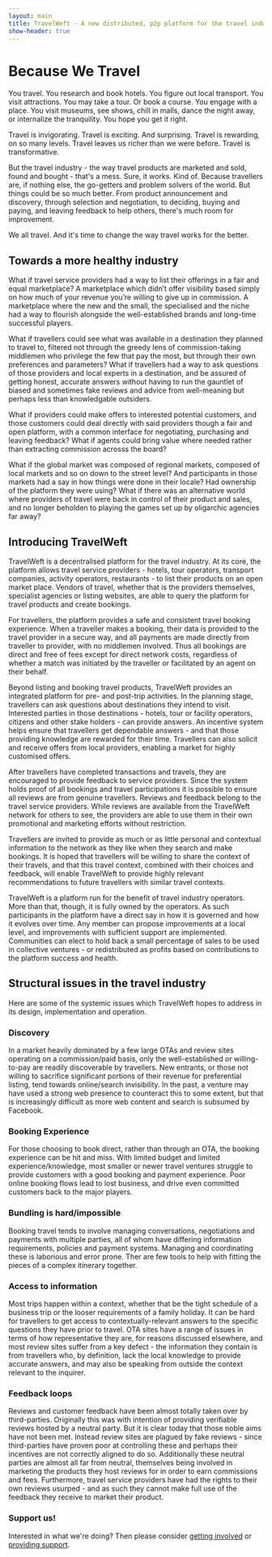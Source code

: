 ```yaml
---
layout: main
title: TravelWeft - A new distributed, p2p platform for the travel industry
show-header: true
---
```

# Because We Travel

You travel. You research and book hotels. You figure out local transport. You visit attractions. You may take a tour. Or book a course. You engage with a place. You visit museums, see shows, chill in malls, dance the night away, or internalize the tranquility. You hope you get it right.

Travel is invigorating. Travel is exciting. And surprising. Travel is rewarding, on so many levels. Travel leaves us richer than we were before. Travel is transformative.

But the travel industry - the way travel products are marketed and sold, found and bought - that's a mess. Sure, it works. Kind of. Because travellers are, if nothing else, the go-getters and problem solvers of the world. But things could be so much better. From product announcement and discovery, through selection and negotiation, to deciding, buying and paying, and leaving feedback to help others, there's much room for improvement. 

We all travel. And it's time to change the way travel works for the better.

## Towards a more healthy industry

What if travel service providers had a way to list their offerings in a fair and equal marketplace? A marketplace which didn’t offer visibility based simply on how much of your revenue you’re willing to give up in commission. A marketplace where the new and the small, the specialised and the niche had a way to flourish alongside the well-established brands and long-time successful players.

What if travellers could see what was available in a destination they planned to travel to, filtered not through the greedy lens of commission-taking middlemen who privilege the few that pay the most, but through their own preferences and parameters? What if travellers had a way to ask questions of those providers and local experts in a destination, and be assured of getting honest, accurate answers without having to run the gauntlet of biased and sometimes fake reviews and advice from well-meaning but perhaps less than knowledgable outsiders.

What if providers could make offers to interested potential customers, and those customers could deal directly with said providers though a fair and open platform, with a common interface for negotiating, purchasing and leaving feedback?  What if agents could bring value where needed rather than extracting commission acrosss the board?

What if the global market was composed of regional markets, composed of local markets and so on down to the street level? And participants in those markets had a say in how things were done in their locale? Had ownership of the platform they were using? What if there was an alternative world where providers of travel were back in control of their product and sales, and no longer beholden to playing the games set up by oligarchic agencies far away?

## Introducing TravelWeft

TravelWeft is a decentralised platform for the travel industry. At its core, the platform allows travel service providers - hotels, tour  operators, transport companies, activity operators, restaurants  - to list their products on an open market place. Vendors of travel, whether that is the providers themselves, specialist agencies or listing websites, are able to query the platform for travel products and create bookings.

For travellers, the platform provides a safe and consistent travel booking experience. When a traveller makes a booking, their data is provided to the travel provider in a secure way, and all payments are made directly from traveller to provider, with no middlemen involved. Thus all bookings are direct and free of fees except for direct network costs, regardless of whether a match was initiated by the traveller or facilitated by an agent on their behalf.

Beyond listing and booking travel products, TravelWeft provides an integrated platform for pre- and post-trip activities. In the planning stage, travellers can ask questions about destinations they intend to visit. Interested parties in those destinations - hotels, tour or facility operators, citizens and other stake holders - can provide answers. An incentive system helps ensure that travellers get dependable answers - and that those providing knowledge are rewarded for their time. Travellers can also solicit and receive offers from local providers, enabling a market for highly customised offers. 

After travellers have completed transactions and travels, they are encouraged to provide feedback to service providers. Since the system holds proof of all bookings and travel participations it is possible to ensure all reviews are from genuine travellers. Reviews and feedback belong to the travel service providers. While reviews are available from the TravelWeft network for others to see, the providers are able to use them in their own promotional and marketing efforts without restriction.

Travellers are invited to provide as much or as little personal and contextual information to the network as they like when they search and make bookings. It is hoped that travellers will be willing to share the context of their travels, and that this travel context, combined with their choices and feedback, will enable TravelWeft to provide highly relevant recommendations to future travellers with similar travel contexts.

TravelWeft is a platform run for the benefit of travel industry operators. More than that, though, it is fully owned by the operators. As such participants in the platform have a direct say in how it is governed and how it evolves over time. Any member can propose improvements at a local level, and improvements with sufficient support are implemented. Communities can elect to hold back a small percentage of sales to be used in collective ventures - or redistributed as profits based on contributions to the platform success and health.

## Structural issues in the travel industry

Here are some of the systemic issues which TravelWeft hopes to address in its design, implementation and operation.

### Discovery

In a market heavily dominated by a few large OTAs and review sites operating on a commission/paid basis, only the well-established or willing-to-pay are readily discoverable by travellers. New entrants, or those not willing to sacrifice significant portions of their revenue for preferential listing, tend towards online/search invisibility. In the past, a venture may have used a strong web presence to counteract this to some extent, but that is increasingly difficult as more web content and search is subsumed by Facebook.

### Booking Experience

For those choosing to book direct, rather than through an OTA, the booking experience can be hit and miss. With limited budget and limited experience/knowledge, most smaller or newer travel ventures struggle to provide customers with a good booking and payment experience. Poor online booking flows lead to lost business, and drive even committed customers back to the major players. 

### Bundling is hard/impossible

Booking travel tends to involve managing conversations, negotiations and payments with multiple parties, all of whom have differing information requirements, policies and payment systems. Managing and coordinating these is laborious and error prone. Ther are few tools to help with fitting the pieces of a complex itinerary together. 

### Access to information

Most trips happen within a context, whether that be the tight schedule of a business trip or the looser requirements of a family holiday. It can be hard for travellers to get access to contextually-relevant answers to the specific questions they have prior to travel.  OTA sites have a range of issues in terms of how representative they are, for reasons discussed elsewhere, and most review sites suffer from a key defect - the information they contain is from travellers who, by definition, lack the local knowledge to provide accurate answers, and may also be speaking from outside the context relevant to the inquirer.

### Feedback loops

Reviews and customer feedback have been almost totally taken over by third-parties. Originally this was with intention of providing verifiable reviews hosted by a neutral party. But it is clear today that those noble aims have not been met. Instead review sites are plagued by fake reviews - since third-parties have proven poor at controlling these and perhaps their incentives are not correctly aligned to do so.  Additionally these neutral parties are almost all far from neutral, themselves being involved in marketing the products they host reviews for in order to earn commissions and fees. Furthermore, travel service providers have had the rights to their own reviews usurped - and as such they cannot make full use of the feedback they receive to market their product.

### Support us!

Interested in what we're doing? Then please consider [getting involved](/get-involved) or [providing support](/support).
